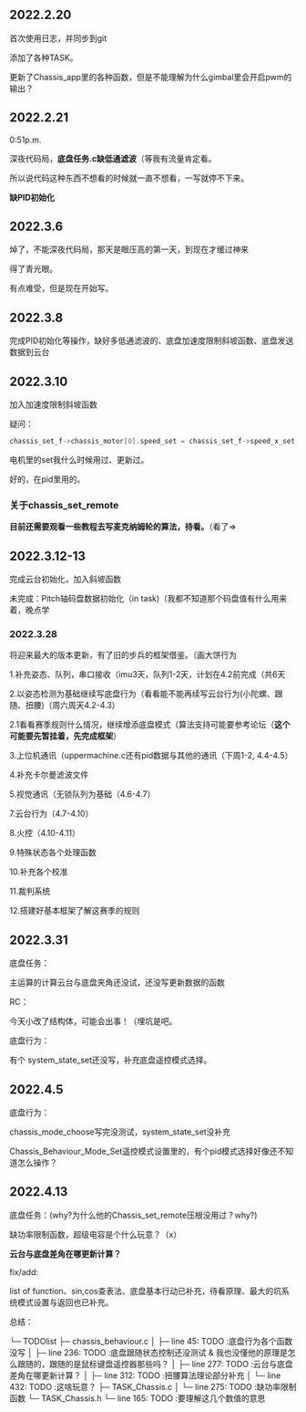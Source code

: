 ## 2022.2.20

首次使用日志，并同步到git

添加了各种TASK。

更新了Chassis_app里的各种函数，但是不能理解为什么gimbal里会开启pwm的输出？

## 2022.2.21

0:51p.m.

深夜代码局，**底盘任务.c缺低通滤波**（等我有流量肯定看。

所以说代码这种东西不想看的时候就一直不想看，一写就停不下来。

**缺PID初始化**

## 2022.3.6

焯了，不能深夜代码局，那天是眼压高的第一天，到现在才缓过神来

得了青光眼。

有点难受，但是现在开始写。


## 2022.3.8

完成PID初始化等操作，缺好多低通滤波的、底盘加速度限制斜坡函数、底盘发送数据到云台

## 2022.3.10

加入加速度限制斜坡函数

疑问：

```c
chassis_set_f->chassis_motor[0].speed_set = chassis_set_f->speed_x_set;
```

电机里的set我什么时候用过、更新过。

好的，在pid里用的。

### 关于chassis_set_remote

**目前还需要观看一些教程去写麦克纳姆轮的算法，待看。**（看了=>



## 2022.3.12-13

完成云台初始化，加入斜坡函数

未完成：Pitch轴码盘数据初始化（in task)（我都不知道那个码盘值有什么用来着，晚点学



### 2022.3.28

将迎来最大的版本更新，有了旧的步兵的框架借鉴。（画大饼行为

1.补充姿态、队列，串口接收（imu3天，队列1-2天，计划在4.2前完成（共6天

2.以姿态检测为基础继续写底盘行为（看看能不能再续写云台行为(小陀螺、跟随、扭腰)（周六周天4.2-4.3）

2.1看看赛季规则什么情况，继续增添底盘模式（算法支持可能要参考论坛（**这个可能要先暂挂着，先完成框架**）

3.上位机通讯（uppermachine.c还有pid数据与其他的通讯（下周1-2,   4.4-4.5）

4.补充卡尔曼滤波文件

5.视觉通讯（无锁队列为基础（4.6-4.7）

7.云台行为（4.7-4.10）

8.火控（4.10-4.11）

9.特殊状态各个处理函数

10.补充各个校准

11.裁判系统

12.搭建好基本框架了解这赛季的规则



## 2022.3.31

底盘任务：

主运算的计算云台与底盘夹角还没试，还没写更新数据的函数

RC：

今天小改了结构体，可能会出事！（埋坑是吧。

底盘行为：

有个      system_state_set还没写，补充底盘遥控模式选择。

## 2022.4.5

底盘行为：

chassis_mode_choose写完没测试，system_state_set没补充

Chassis_Behaviour_Mode_Set遥控模式设置里的，有个pid模式选择好像还不知道怎么操作？



## 2022.4.13

底盘任务：(why?为什么他的Chassis_set_remote压根没用过？why?)

缺功率限制函数，超级电容是个什么玩意？（x）

**云台与底盘差角在哪更新计算？**

fix/add:

list of function、sin,cos查表法、底盘基本行动已补充，待看原理、最大的坑系统模式设置与返回也已补充。

总结：

└─ TODOlist
   ├─ chassis_behaviour.c
   │  ├─ line 45: TODO :底盘行为各个函数没写
   │  ├─ line 236: TODO :底盘跟随状态控制还没测试 & 我也没懂他的原理是怎么跟随的，跟随的是鼠标键盘遥控器那些吗？
   │  ├─ line 277: TODO :云台与底盘差角在哪更新计算？
   │  ├─ line 312: TODO :扭腰算法理论部分补充
   │  └─ line 432: TODO :这啥玩意？
   ├─ TASK_Chassis.c
   │  └─ line 275: TODO :缺功率限制函数
   └─ TASK_Chassis.h
      └─ line 165: TODO :要理解这几个数值的意思
